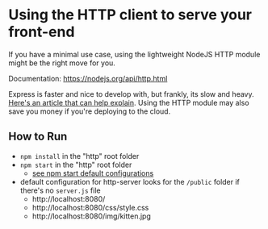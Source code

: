 # Using the HTTP client to serve your front-end
If you have a minimal use case, using the lightweight NodeJS HTTP module might be the right move for you.

Documentation: https://nodejs.org/api/http.html

Express is faster and nice to develop with, but frankly, its slow and heavy. [Here's an article that can help explain](https://medium.com/sharenowtech/there-are-expressjs-alternatives-590d14c58c1c). Using the HTTP module may also save you money if you're deploying to the cloud.


## How to Run
* `npm install` in the "http" root folder
* `npm start` in the "http" root folder
    * [see npm start default configurations](https://docs.npmjs.com/cli/start.html)
* default configuration for http-server looks for the `/public` folder if there's no `server.js` file
    * http://localhost:8080/
    * http://localhost:8080/css/style.css
    * http://localhost:8080/img/kitten.jpg